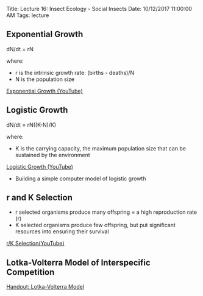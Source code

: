 Title: Lecture 16: Insect Ecology - Social Insects
Date: 10/12/2017 11:00:00 AM
Tags: lecture


<!---
A lecture on Semiochemicals originally scheduled for this time slot.
-->

## Exponential Growth

dN/dt = rN

where:

*  r is the intrinsic growth rate: (births - deaths)/N
*  N is the population size

[Exponential Growth (YouTube)](https://www.youtube.com/watch?v=c6pcRR5Uy6w)

## Logistic Growth

dN/dt = rN((K-N)/K)

where:

* K is the carrying capacity, the maximum population size that can be sustained by the environment

[Logistic Growth (YouTube)](https://www.youtube.com/watch?v=rXlyYFXyfIM)

* Building a simple computer model of logistic growth

## r and K Selection

* r selected organisms produce many offspring = a high reproduction rate (r)
* K selected organisms produce few offspring, but put significant resources into ensuring their survival

[r/K Selection(YouTube)](https://www.youtube.com/watch?v=Bu6ouKt9zhs)

## Lotka-Volterra Model of Interspecific Competition

[Handout: Lotka-Volterra Model](/pdfs/Lotka-Volterra-Model.html)
